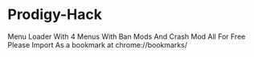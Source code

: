 # Prodigy-Hack
Menu Loader With 4 Menus With Ban Mods And Crash Mod All For Free Please Import As a bookmark at chrome://bookmarks/
